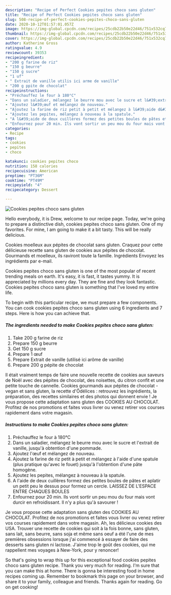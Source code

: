 ```yaml
---
description: "Recipe of Perfect Cookies pepites choco sans gluten"
title: "Recipe of Perfect Cookies pepites choco sans gluten"
slug: 508-recipe-of-perfect-cookies-pepites-choco-sans-gluten
date: 2020-10-12T01:57:01.057Z
image: https://img-global.cpcdn.com/recipes/25cdb22b50e22d46/751x532cq70/cookies-pepites-choco-sans-gluten-photo-principale-de-la-recette.jpg
thumbnail: https://img-global.cpcdn.com/recipes/25cdb22b50e22d46/751x532cq70/cookies-pepites-choco-sans-gluten-photo-principale-de-la-recette.jpg
cover: https://img-global.cpcdn.com/recipes/25cdb22b50e22d46/751x532cq70/cookies-pepites-choco-sans-gluten-photo-principale-de-la-recette.jpg
author: Katherine Gross
ratingvalue: 4.9
reviewcount: 39353
recipeingredient:
- "200 g farine de riz"
- "150 g beurre"
- "150 g sucre"
- "1 uf"
- " Extrait de vanille utilis ici arme de vanille"
- "200 g ppite de chocolat"
recipeinstructions:
- "Préchauffez le four à 180°C"
- "Dans un saladier, mélangez le beurre mou avec le sucre et l&#39;extrait de vanille, jusqu&#39;à obtention d&#39;une pommade."
- "Ajoutez l&#39;œuf et mélangez de nouveau."
- "Ajoutez la farine de riz petit à petit et mélangez à l&#39;aide d&#39;une spatule (plus pratique qu&#39;avec le fouet) jusqu&#39;à l&#39;obtention d&#39;une pâte homogène."
- "Ajoutez les pepites, mélangez à nouveau à la spatule."
- "A l&#39;aide de deux cuillères formez des petites boules de pâtes et aplatir un petit peu le dessus pour formez un cercle. LAISSEZ DE L&#39;ESPACE ENTRE CHAQUES BOULES"
- "Enfournez pour 20 min. Ils vont sortir un peu mou du four mais vont durcir en refroidissant. Il n&#39;y a plus qu&#39;à savourer !"
categories:
- Recipe
tags:
- cookies
- pepites
- choco

katakunci: cookies pepites choco 
nutrition: 158 calories
recipecuisine: American
preptime: "PT36M"
cooktime: "PT49M"
recipeyield: "4"
recipecategory: Dessert

---
```



![Cookies pepites choco sans gluten](https://img-global.cpcdn.com/recipes/25cdb22b50e22d46/751x532cq70/cookies-pepites-choco-sans-gluten-photo-principale-de-la-recette.jpg)

Hello everybody, it is Drew, welcome to our recipe page. Today, we're going to prepare a distinctive dish, cookies pepites choco sans gluten. One of my favorites. For mine, I am going to make it a bit tasty. This will be really delicious.

Cookies moelleux aux pépites de chocolat sans gluten. Craquez pour cette délicieuse recette sans gluten de cookies aux pépites de chocolat. Gourmands et moelleux, ils raviront toute la famille. Ingrédients Envoyez les ingrédients par e-mail.

Cookies pepites choco sans gluten is one of the most popular of recent trending meals on earth. It's easy, it is fast, it tastes yummy. It is appreciated by millions every day. They are fine and they look fantastic. Cookies pepites choco sans gluten is something that I've loved my entire life.


To begin with this particular recipe, we must prepare a few components. You can cook cookies pepites choco sans gluten using 6 ingredients and 7 steps. Here is how you can achieve that.

<!--inarticleads1-->

##### The ingredients needed to make Cookies pepites choco sans gluten:

1. Take 200 g farine de riz
1. Prepare 150 g beurre
1. Get 150 g sucre
1. Prepare 1 œuf
1. Prepare  Extrait de vanille (utilisé ici arôme de vanille)
1. Prepare 200 g pépite de chocolat


Il était vraiment temps de faire une nouvelle recette de cookies aux saveurs de Noël avec des pépites de chocolat, des noisettes, du citron confit et une petite touche de cannelle. Cookies gourmands aux pépites de chocolat - vegan et sans gluten, la recette d&#39;Ôdélices : retrouvez les ingrédients, la préparation, des recettes similaires et des photos qui donnent envie ! Je vous propose cette adaptation sans gluten des COOKIES AU CHOCOLAT. Profitez de nos promotions et faites vous livrer ou venez retirer vos courses rapidement dans votre magasin. 

<!--inarticleads2-->

##### Instructions to make Cookies pepites choco sans gluten:

1. Préchauffez le four à 180°C
1. Dans un saladier, mélangez le beurre mou avec le sucre et l&#39;extrait de vanille, jusqu&#39;à obtention d&#39;une pommade.
1. Ajoutez l&#39;œuf et mélangez de nouveau.
1. Ajoutez la farine de riz petit à petit et mélangez à l&#39;aide d&#39;une spatule (plus pratique qu&#39;avec le fouet) jusqu&#39;à l&#39;obtention d&#39;une pâte homogène.
1. Ajoutez les pepites, mélangez à nouveau à la spatule.
1. A l&#39;aide de deux cuillères formez des petites boules de pâtes et aplatir un petit peu le dessus pour formez un cercle. LAISSEZ DE L&#39;ESPACE ENTRE CHAQUES BOULES
1. Enfournez pour 20 min. Ils vont sortir un peu mou du four mais vont durcir en refroidissant. Il n&#39;y a plus qu&#39;à savourer !


Je vous propose cette adaptation sans gluten des COOKIES AU CHOCOLAT. Profitez de nos promotions et faites vous livrer ou venez retirer vos courses rapidement dans votre magasin. Ah, les délicieux cookies des USA. Trouver une recette de cookies qui soit à la fois bonne, sans gluten, sans lait, sans beurre, sans soja et même sans oeuf a été l&#39;une de mes premières obsessions lorsque j&#39;ai commencé à essayer de faire des desserts sans gluten ni lactose. J&#39;aime trop le goût des cookies, qui me rappellent mes voyages à New-York, pour y renoncer! 

So that's going to wrap this up for this exceptional food cookies pepites choco sans gluten recipe. Thank you very much for reading. I'm sure that you can make this at home. There is gonna be interesting food in home recipes coming up. Remember to bookmark this page on your browser, and share it to your family, colleague and friends. Thanks again for reading. Go on get cooking!
